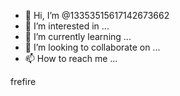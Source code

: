 - 👋 Hi, I’m @13353515617142673662
- 👀 I’m interested in ...
- 🌱 I’m currently learning ...
- 💞️ I’m looking to collaborate on ...
- 📫 How to reach me ...

<!---
13353515617142673662/13353515617142673662 is a ✨ special ✨ repository because its `README.md` (this file) appears on your GitHub profile.
You can click the Preview link to take a look at your changes.
--->
frefire 
